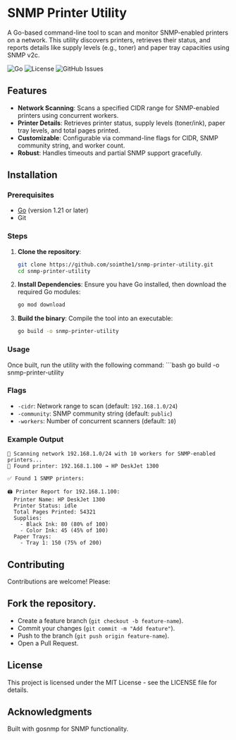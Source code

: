 # SNMP Printer Utility

A Go-based command-line tool to scan and monitor SNMP-enabled printers on a network. This utility discovers printers, retrieves their status, and reports details like supply levels (e.g., toner) and paper tray capacities using SNMP v2c.

![Go](https://img.shields.io/badge/Go-1.21-blue.svg)
![License](https://img.shields.io/badge/License-MIT-green.svg)
![GitHub Issues](https://img.shields.io/github/issues/soimthe1/snmp-printer-utility)

## Features

- **Network Scanning**: Scans a specified CIDR range for SNMP-enabled printers using concurrent workers.
- **Printer Details**: Retrieves printer status, supply levels (toner/ink), paper tray levels, and total pages printed.
- **Customizable**: Configurable via command-line flags for CIDR, SNMP community string, and worker count.
- **Robust**: Handles timeouts and partial SNMP support gracefully.

## Installation

### Prerequisites

- [Go](https://golang.org/dl/) (version 1.21 or later)
- Git

### Steps

1. **Clone the repository**:
   ```bash
   git clone https://github.com/soimthe1/snmp-printer-utility.git
   cd snmp-printer-utility
2. **Install Dependencies**: Ensure you have Go installed, then download the required Go modules:
   ```bash
   go mod download
3. **Build the binary**: Compile the tool into an executable:
   ```bash
   go build -o snmp-printer-utility


### Usage
Once built, run the utility with the following command:
    ```bash
    go build -o snmp-printer-utility

### Flags

- `-cidr`: Network range to scan (default: `192.168.1.0/24`)
- `-community`: SNMP community string (default: `public`)
- `-workers`: Number of concurrent scanners (default: `10`)

### Example Output

```plaintext
🔎 Scanning network 192.168.1.0/24 with 10 workers for SNMP-enabled printers...
🎯 Found printer: 192.168.1.100 → HP DeskJet 1300

✅ Found 1 SNMP printers:

🖨️ Printer Report for 192.168.1.100:
  Printer Name: HP DeskJet 1300
  Printer Status: idle
  Total Pages Printed: 54321
  Supplies:
    - Black Ink: 80 (80% of 100)
    - Color Ink: 45 (45% of 100)
  Paper Trays:
    - Tray 1: 150 (75% of 200)
```

## Contributing
Contributions are welcome! Please:

## Fork the repository.
- Create a feature branch (`git checkout -b feature-name`).
- Commit your changes (`git commit -m "Add feature"`).
- Push to the branch (`git push origin feature-name`).
- Open a Pull Request.


## License
This project is licensed under the MIT License - see the LICENSE file for details.


## Acknowledgments
Built with gosnmp for SNMP functionality.
